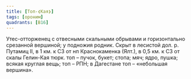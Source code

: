 ```yaml
---
title: [Топ-❮Кая❯]
tags: [ороним]
quadrants: [В16]
---
```


Утес-отторженец с отвесными скальными обрывами и горизонтально срезанной
вершиной; у подножия родник. Скрыт в лесистой дол. р. Путамиц II, в 1 км. к СЗ
от нп Краснокаменка (Ялт.), в 0,5 км. к СЗ от скалы Гелин-Кая тюрк. топ – пучок,
букет; стопа; мяч; ядро, пушка; всякая круглая вещь; топ – РПН; в Дагестане топ
– «небольшая вершина».
